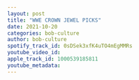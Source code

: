 ```yaml
---
layout: post
title: "WWE CROWN JEWEL PICKS"
date: 2021-10-20
categories: bob-culture
author: bob-culture
spotify_track_id: 0sDSek3xfK4uTO4mEgMMRs
youtube_video_id: 
apple_track_id: 1000539185811
youtube_metadata: 
---
```

